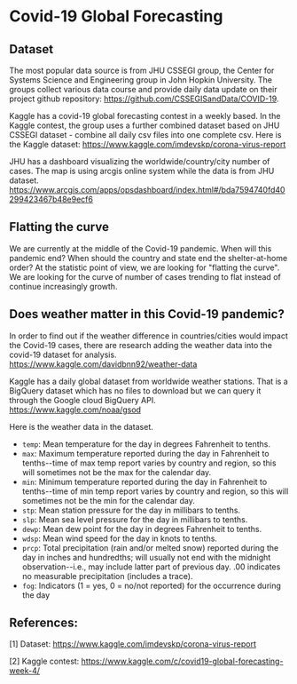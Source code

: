 # Covid-19 Global Forecasting



## Dataset

The most popular data source is from JHU CSSEGI group, the Center for Systems Science and Engineering group in John Hopkin University.  The groups collect various data course and provide daily data update on their project github repository: https://github.com/CSSEGISandData/COVID-19. 

Kaggle has a covid-19 global forecasting contest in a weekly based.  In the Kaggle contest,  the group uses a further combined dataset based on JHU CSSEGI dataset - combine all daily csv files into one complete csv. Here is the Kaggle dataset: https://www.kaggle.com/imdevskp/corona-virus-report

JHU has a dashboard visualizing the worldwide/country/city number of cases. The map is using arcgis online system while the data is from JHU dataset.  https://www.arcgis.com/apps/opsdashboard/index.html#/bda7594740fd40299423467b48e9ecf6 

## Flatting the curve

We are currently at the middle of the Covid-19 pandemic.  When will this pandemic end? When should the country and state end the shelter-at-home order? At the statistic point of view, we are looking for "flatting the curve". We are looking for the curve of number of cases trending to flat instead of continue increasingly growth. 

## Does weather matter in this Covid-19 pandemic? 

In order to find out if the weather difference in countries/cities would impact the Covid-19 cases,  there are research adding the weather data into the covid-19 dataset for analysis. https://www.kaggle.com/davidbnn92/weather-data

Kaggle has a daily global dataset from worldwide weather stations. That is a BigQuery dataset which has no files to download but we can query it through the Google cloud BigQuery API. https://www.kaggle.com/noaa/gsod

Here is the weather data in the dataset. 

- `temp`: Mean temperature for the day in degrees Fahrenheit to tenths.
- `max`: Maximum temperature reported during the day in Fahrenheit to tenths--time of max temp report varies by country and region, so this will sometimes not be the max for the calendar day.
- `min`: Minimum temperature reported during the day in Fahrenheit to tenths--time of min temp report varies by country and region, so this will sometimes not be the min for the calendar day.
- `stp`: Mean station pressure for the day in millibars to tenths.
- `slp`: Mean sea level pressure for the day in millibars to tenths.
- `dewp`: Mean dew point for the day in degrees Fahrenheit to tenths.
- `wdsp`: Mean wind speed for the day in knots to tenths.
- `prcp`: Total precipitation (rain and/or melted snow) reported during the day in inches and hundredths; will usually not end with the midnight observation--i.e., may include latter part of previous day. .00 indicates no measurable precipitation (includes a trace).
- `fog`: Indicators (1 = yes, 0 = no/not reported) for the occurrence during the day



## References:

[1] Dataset: https://www.kaggle.com/imdevskp/corona-virus-report

[2] Kaggle contest: https://www.kaggle.com/c/covid19-global-forecasting-week-4/

